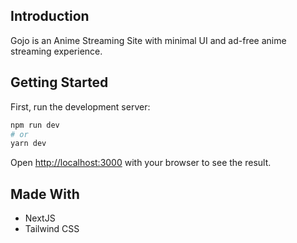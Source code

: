 ## **Introduction**

Gojo is an Anime Streaming Site with minimal UI and ad-free anime streaming experience.

## Getting Started

First, run the development server:

```bash
npm run dev
# or
yarn dev
```

Open [http://localhost:3000](http://localhost:3000) with your browser to see the result.

## Made With
* NextJS
* Tailwind CSS
